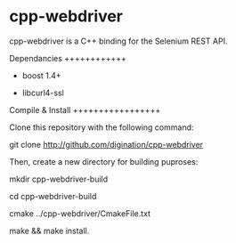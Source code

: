 cpp-webdriver
=============

cpp-webdriver is a C++ binding for the Selenium REST API.

Dependancies
++++++++++++

* boost 1.4+

* libcurl4-ssl


Compile & Install
+++++++++++++++++


Clone this repository with the following command:

git clone http://github.com/digination/cpp-webdriver

Then, create a new directory for building puproses:

mkdir cpp-webdriver-build

cd cpp-webdriver-build

cmake ../cpp-webdriver/CmakeFile.txt

make && make install.

